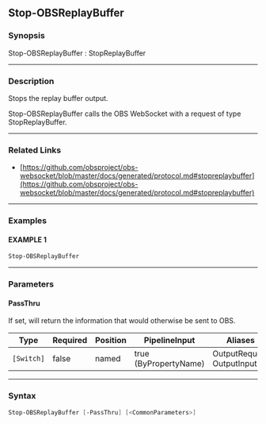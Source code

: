 Stop-OBSReplayBuffer
--------------------




### Synopsis
Stop-OBSReplayBuffer : StopReplayBuffer



---


### Description

Stops the replay buffer output.


Stop-OBSReplayBuffer calls the OBS WebSocket with a request of type StopReplayBuffer.



---


### Related Links
* [https://github.com/obsproject/obs-websocket/blob/master/docs/generated/protocol.md#stopreplaybuffer](https://github.com/obsproject/obs-websocket/blob/master/docs/generated/protocol.md#stopreplaybuffer)





---


### Examples
#### EXAMPLE 1
```PowerShell
Stop-OBSReplayBuffer
```



---


### Parameters
#### **PassThru**

If set, will return the information that would otherwise be sent to OBS.






|Type      |Required|Position|PipelineInput        |Aliases                      |
|----------|--------|--------|---------------------|-----------------------------|
|`[Switch]`|false   |named   |true (ByPropertyName)|OutputRequest<br/>OutputInput|





---


### Syntax
```PowerShell
Stop-OBSReplayBuffer [-PassThru] [<CommonParameters>]
```
